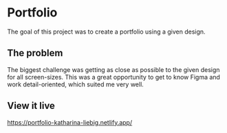 # Portfolio

The goal of this project was to create a portfolio using a given design.

## The problem

The biggest challenge was getting as close as possible to the given design for all screen-sizes. This was a great opportunity to get to know Figma and work detail-oriented, which suited me very well.

## View it live

https://portfolio-katharina-liebig.netlify.app/